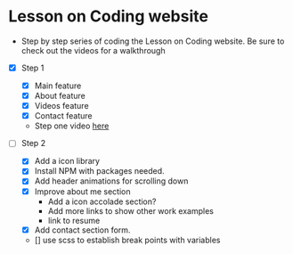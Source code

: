 # Lesson on Coding website
- Step by step series of coding the Lesson on Coding website. Be sure to check out the videos for a walkthrough

- [x] Step 1
    - [x] Main feature
    - [x] About feature
    - [x] Videos feature
    - [x] Contact feature
    - Step one video [here](https://youtu.be/m8r-co6aepo)
 
 - [ ] Step 2
    - [x] Add a icon library
    - [x] Install NPM with packages needed.
    - [x] Add header animations for scrolling down
    - [x] Improve about me section
        - Add a icon accolade section?
        - Add more links to show other work examples 
        - link to resume
    - [x] Add contact section form.
    - [] use scss to establish break points with variables
